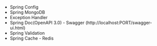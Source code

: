 * Spring Config
* Spring MongoDB
* Exception Handler
* Spring Doc(OpenAPI 3.0) - Swagger (http://localhost:PORT/swagger-ui.html)
* Spring Validation
* Spring Cache - Redis
